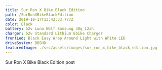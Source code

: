 ```yaml
---
title: Sur Ron X Bike Black Edition
path: /SurRonXBikeBlackEdition
date: 2019-10-17T13:43:33.777Z
color: Black
battery: 52v Luna Wolf Samsung 30q 12ah
charger: 52v Standard Lithium Ebike Charger
frontLed: Black Easy Wrap Around Light with White LED
driveSystem: BBSHD
featuredImage: ./src/assets/images/sur_ron_x_bike_black_edition.jpg
---
```

Sur Ron X Bike Black Edition post
